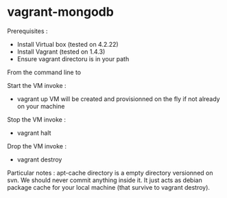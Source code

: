 vagrant-mongodb
===============

Prerequisites :
 - Install Virtual box (tested on 4.2.22)
 - Install Vagrant (tested on 1.4.3)
 - Ensure vagrant directoru is in your path


From the command line to

Start the VM invoke :
 - vagrant up
VM will be created and provisionned on the fly if not already on your machine

Stop the VM invoke :
 - vagrant halt

Drop the VM invoke :
 - vagrant destroy




Particular notes :
apt-cache directory is a empty directory versionned on svn. We should never commit anything inside it. It just acts as debian package cache for your local machine (that survive to vagrant destroy).
